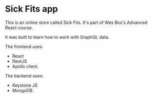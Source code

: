 # Sick Fits app

This is an online store called Sick Fits. It's part of Wes Bos's Advanced React course.

It was built to learn how to work with GraphQL data.

The frontend uses:

- React
- NextJS
- Apollo client.

The backend uses:

- Keystone JS
- MongoDB.
